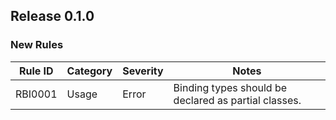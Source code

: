 ## Release 0.1.0

### New Rules
| Rule ID | Category | Severity | Notes                                                |
|---------|----------|----------|------------------------------------------------------|
| RBI0001 | Usage    | Error    | Binding types should be declared as partial classes. |
